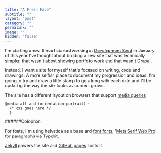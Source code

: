 ```yaml
---
title: "A Fresh Face"
subtitle: ""
layout: "post"
category: ""
permalink: ""
image: ""
hidden: "false"
---
```


I'm starting anew. Since I started working at [Development Seed](http://developmentseed.org/team/tristen-brown) in January of this year I've thought about building a new site that was technically simpler, that wasn't about showing portfolio work and that wasn't Drupal.

Instead, I want a site for myself that's focused on writing, code and drawings. A more selfish place to document my progression and ideas. I'm going to try and draw a little stamp to go a long with each date and I'll be updating the way the site looks as content grows.

The site has a different layout on browsers that support [media queries](http://www.w3.org/TR/css3-mediaqueries) 

    @media all and (orientation:portrait) {
      /* css goes here */
      }

######Colophon

For fonts, I'm using helvetica as a base and [font fonts](https://www.fontfont.com), '[Meta Serif Web Pro](http://typekit.com/fonts/ff-meta-serif-web-pro)' for paragraphs via Typekit.

[Jekyll](https://github.com/mojombo/jekyll) powers the site and [GitHub pages](http://pages/github.com) hosts it.

